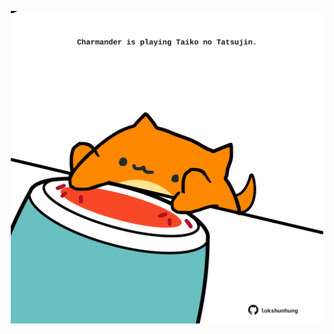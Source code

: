 <!-- built at 26/01/2025, 04:00:37 UTC -->
<p align="center">
  <img width="500" height="500" src="./ReadmeImage.svg">
</p>
